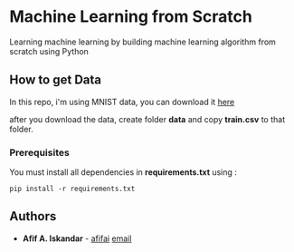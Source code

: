 # Machine Learning from Scratch

Learning machine learning by building machine learning algorithm from scratch using Python

## How to get Data

In this repo, i'm using MNIST data, you can download it [here](https://www.kaggle.com/c/digit-recognizer) 

after you download the data, create folder **data** and copy **train.csv** to that folder.

### Prerequisites

You must install all dependencies in **requirements.txt** using :

```
pip install -r requirements.txt
```

## Authors

* **Afif A. Iskandar** - [afifai](https://github.com/afifai) [email](mailto:afifai@sci.ui.ac.id)
